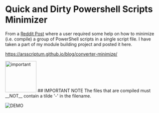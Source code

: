 # Quick and Dirty Powershell Scripts Minimizer

From a [Reddit Post](https://www.reddit.com/r/PowerShell/comments/yixmxr/combining_complex_code_into_single_ps1/) where a user required some help on how to
minimize (i.e. compile) a group of PowerShell scripts in a single script file. I have taken a part of my module building project and posted it here.

https://arsscriptum.github.io/blog/converter-minimize/

<img src="https://arsscriptum.github.io/blog/converter-minimize/assets/img/posts/converter-minimize/important.png" alt="important" style="height: 100px; width:100px;"/>
## IMPORTANT NOTE
The files that are compiled must __NOT__ contain a tilde '-' in the filename.

![DEMO](https://arsscriptum.github.io/blog/converter-minimize/assets/img/posts/converter-minimize/demo.gif)
